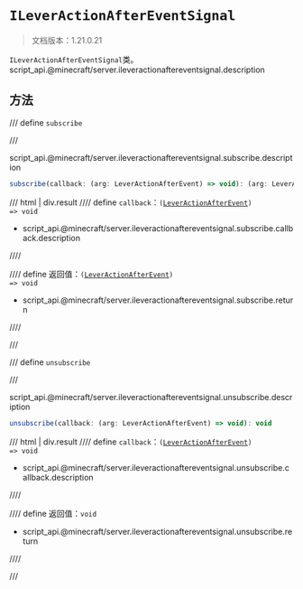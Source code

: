 # `ILeverActionAfterEventSignal`

> 文档版本：1.21.0.21

`ILeverActionAfterEventSignal`类。script_api.@minecraft/server.ileveractionaftereventsignal.description

## 方法

/// define
`subscribe`


///

script_api.@minecraft/server.ileveractionaftereventsignal.subscribe.description

```js
subscribe(callback: (arg: LeverActionAfterEvent) => void): (arg: LeverActionAfterEvent) => void
```

/// html | div.result
//// define
`callback`：<code>(<a href="../leveractionafterevent/">LeverActionAfterEvent</a>) =&gt; void</code>

- script_api.@minecraft/server.ileveractionaftereventsignal.subscribe.callback.description


////

//// define
返回值：<code>(<a href="../leveractionafterevent/">LeverActionAfterEvent</a>) =&gt; void</code>

- script_api.@minecraft/server.ileveractionaftereventsignal.subscribe.return


////

///


/// define
`unsubscribe`


///

script_api.@minecraft/server.ileveractionaftereventsignal.unsubscribe.description

```js
unsubscribe(callback: (arg: LeverActionAfterEvent) => void): void
```

/// html | div.result
//// define
`callback`：<code>(<a href="../leveractionafterevent/">LeverActionAfterEvent</a>) =&gt; void</code>

- script_api.@minecraft/server.ileveractionaftereventsignal.unsubscribe.callback.description


////

//// define
返回值：`void`

- script_api.@minecraft/server.ileveractionaftereventsignal.unsubscribe.return


////

///

